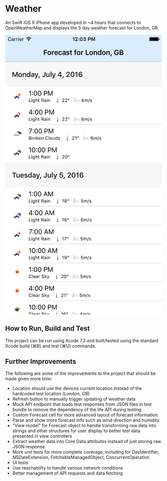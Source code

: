 # Weather

An Swift iOS 9 iPhone app developed in ~4 hours that connects to OpenWeatherMap and displays the 5 day weather forecast for London, GB.

![Screenshot of app](Screenshot.png)

## How to Run, Build and Test

The project can be run using Xcode 7.3 and built/tested using the standard Xcode build (⌘B) and test (⌘U) commands.

## Further Improvements

The following are some of the improvements to the project that should be made given more time:

- Location should use the devices current location instead of the hardcoded test location (London, GB)
- Refresh button to manually trigger updating of weather data
- Mock API endpoint that loads test responses from JSON files in test bundle to remove the dependency of the life API during testing
- Custom Forecast cell for more advanced layout of forecast information
- Parse and show more forecast info such as wind direction and humidity
- "View model" for Forecast object to handle transforming raw data into strings and other structures for user display to better test data presented in view controllers
- Extract weather data into Core Data attributes instead of just storing raw JSON response
- More unit tests for more complete coverage, including for DayIdentifier, NSDateExtension, FetchableManagedObject, ConcurrentOperation
- UI tests
- Use reachability to handle various network conditions
- Better management of API requests and data fetching
